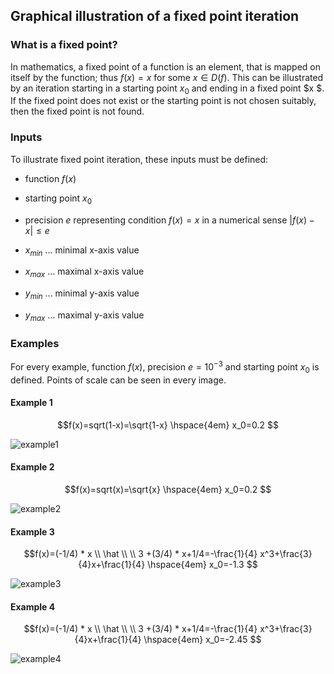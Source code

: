 ## Graphical illustration of a fixed point iteration 

### What is a fixed point?
In mathematics, a fixed point of a function is an element, that is mapped on itself by the function; thus $f(x)=x$ for some $x \in D(f)$. This can be illustrated by an iteration starting in a starting point $x_0$ and ending in a fixed point $x $. If the fixed point does not exist or the starting point is not chosen suitably, then the fixed point is not found.
### Inputs
To illustrate fixed point iteration, these inputs must be defined:
* function $f(x)$

* starting point $x_0$

* precision $e$ representing condition $f(x)=x$ in a numerical sense $\lvert f(x)-x \rvert  \leq e$

 * $x_{min}$  ... minimal x-axis value
 * $x_{max}$ ... maximal x-axis value
 * $y_{min}$ ... minimal y-axis value
 * $y_{max}$ ... maximal y-axis value

### Examples
For every example, function $f(x)$, precision $e=10^{-3}$ and starting point $x_0$ is defined. Points of scale can be seen in every image.
#### Example 1
$$f(x)=sqrt(1-x)=\sqrt{1-x}  \hspace{4em} x_0=0.2 $$

![example1][1]

#### Example 2
$$f(x)=sqrt(x)=\sqrt{x}  \hspace{4em} x_0=0.2 $$

![example2][2]

#### Example 3
$$f(x)=(-1/4) * x \\ \hat \\ \\ 3 +(3/4) * x+1/4=-\frac{1}{4} x^3+\frac{3}{4}x+\frac{1}{4} \hspace{4em} x_0=-1.3 $$

![example3][3]

#### Example 4 
$$f(x)=(-1/4) * x \\ \hat \\ \\ 3 +(3/4) * x+1/4=-\frac{1}{4} x^3+\frac{3}{4}x+\frac{1}{4} \hspace{4em} x_0=-2.45 $$

![example4][4]

[1]: https://live.staticflickr.com/65535/51943625931_d9d35277bf_c.jpg
[2]: https://live.staticflickr.com/65535/51942642957_760f90dbc2_c.jpg
[3]: https://live.staticflickr.com/65535/51944238145_1b225a4714_c.jpg
[4]: https://live.staticflickr.com/65535/51943948374_2ab0cc6f9c_c.jpg
[mathlink]: https://chrome.google.com/webstore/detail/mathjax-plugin-for-github/ioemnmodlmafdkllaclgeombjnmnbima/related
 





